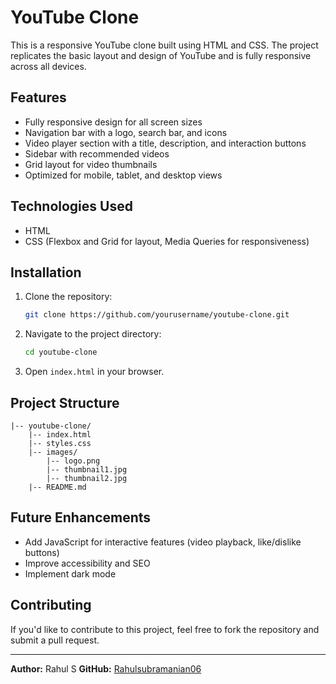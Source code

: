 # YouTube Clone

This is a responsive YouTube clone built using HTML and CSS. The project replicates the basic layout and design of YouTube and is fully responsive across all devices.

## Features
- Fully responsive design for all screen sizes
- Navigation bar with a logo, search bar, and icons
- Video player section with a title, description, and interaction buttons
- Sidebar with recommended videos
- Grid layout for video thumbnails
- Optimized for mobile, tablet, and desktop views

## Technologies Used
- HTML
- CSS (Flexbox and Grid for layout, Media Queries for responsiveness)

## Installation
1. Clone the repository:
   ```bash
   git clone https://github.com/yourusername/youtube-clone.git
   ```
2. Navigate to the project directory:
   ```bash
   cd youtube-clone
   ```
3. Open `index.html` in your browser.

## Project Structure
```
|-- youtube-clone/
    |-- index.html
    |-- styles.css
    |-- images/
        |-- logo.png
        |-- thumbnail1.jpg
        |-- thumbnail2.jpg
    |-- README.md
```

## Future Enhancements
- Add JavaScript for interactive features (video playback, like/dislike buttons)
- Improve accessibility and SEO
- Implement dark mode

## Contributing
If you'd like to contribute to this project, feel free to fork the repository and submit a pull request.

---
**Author:** Rahul S
**GitHub:** [Rahulsubramanian06](https://github.com/Rahulsubramanian06)

